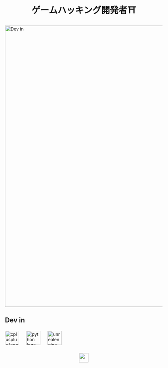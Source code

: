 <h1 align="center">ゲームハッキング開発者⛩️</h1>

###

<a href="https://discord.gg/JfFMRzZRvU" target="_blank"> 
    <img src="https://i.pinimg.com/originals/87/fe/e8/87fee894a415bd75f391225afc54c441.gif" alt="Dev in" width="900"> 
</a>

###

<h2 align="left">Dev in</h2>

###

<div align="left">
  <img src="https://cdn.jsdelivr.net/gh/devicons/devicon/icons/cplusplus/cplusplus-original.svg" height="45" alt="cplusplus logo"  />
  <img width="15" />
  <img src="https://cdn.jsdelivr.net/gh/devicons/devicon/icons/python/python-original.svg" height="45" alt="python logo"  />
  <img width="15" />
  <img src="https://cdn.jsdelivr.net/gh/devicons/devicon/icons/unrealengine/unrealengine-original.svg" height="45" alt="unrealengine logo"  />
</div>

###

<div align="center">
  <a href="https://open.spotify.com/intl-pt/track/7sZcqWau8YS5M2q2lX0zJt?si=410e02f54c8240d3">
    <img src= "https://upload.wikimedia.org/wikipedia/commons/thumb/8/84/Spotify_icon.svg/1982px-Spotify_icon.svg.png" height = "30">
  </a>
</div>

###
